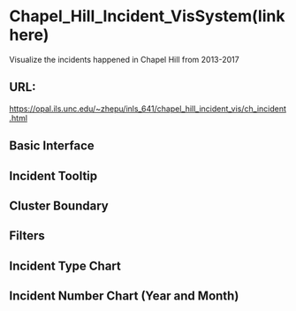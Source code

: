 # Chapel_Hill_Incident_VisSystem(link here)
Visualize the incidents happened in Chapel Hill from 2013-2017
## URL:
https://opal.ils.unc.edu/~zhepu/inls_641/chapel_hill_incident_vis/ch_incident.html
## Basic Interface
## Incident Tooltip
## Cluster Boundary
## Filters
## Incident Type Chart
## Incident Number Chart (Year and Month)
